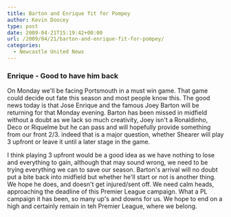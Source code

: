 ```yaml
---
title: Barton and Enrique fit for Pompey
author: Kevin Doocey
type: post
date: 2009-04-21T15:19:42+00:00
url: /2009/04/21/barton-and-enrique-fit-for-pompey/
categories:
  - Newcastle United News
---
```


### Enrique - Good to have him back

On Monday we'll be facing Portsmouth in a must win game. That game could decide out fate this season and most people know this. The good news today is that Jose Enrique and the famous Joey Barton will be returning for that Monday evening. Barton has been missed in midfield without a doubt as we lack so much creativity, Joey isn't a Ronaldinho, Deco or Riquelme but he can pass and will hopefully provide something from our front 2/3. indeed that is a major question, whether Shearer will play 3 upfront or leave it until a later stage in the game.

I think playing 3 upfront would be a good idea as we have nothing to lose and everything to gain, although that may sound wrong, we need to be trying everything we can to save our season. Barton's arrival will no doubt put a bite back into midfield but whether he'll start or not is another thing. We hope he does, and doesn't get injured/sent off. We need calm heads, approaching the deadline of this Premier League campaign. What a PL campaign it has been, so many up's and downs for us. We hope to end on a high and certainly remain in teh Premier League, where we belong.
